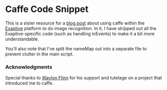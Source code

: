 # Caffe Code Snippet
This is a sister resource for a [blog post](http://www.exaptive.com/blog/how-i-made-a-neural-network-web-application-in-an-hour) about using caffe within the [Exaptive](http://www.exaptive.com/) platform to do image recognition. In it, I have stripped out all the Exaptive-specific code (such as handling inEvents) to make it a bit more understandable.

You'll also note that I've split the nameMap out into a separate file to prevent clutter in the main script.

### Acknowledgments
Special thanks to [Waylon Flinn](https://twitter.com/waylonflinn) for his support and tutelage on a project that introduced me to caffe. 

